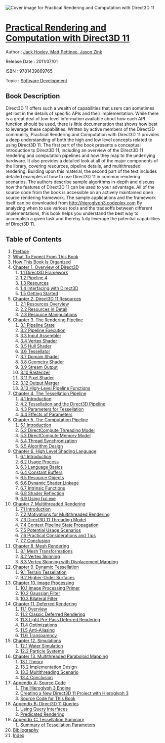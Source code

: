 ![Cover image for Practical Rendering and Computation with Direct3D 11](https://imgdetail.ebookreading.net/cover/cover/software_development/EB9781439869765.jpg)

[Practical Rendering and Computation with Direct3D 11](https://ebookreading.net/view/book/Practical+Rendering+and+Computation+with+Direct3D+11-EB9781439869765_1.html "Practical Rendering and Computation with Direct3D 11")
====================================================================================================================

Author : [Jack Hoxley](https://ebookreading.net/search/author/Jack+Hoxley),[ Matt Pettineo](https://ebookreading.net/search/author/+Matt+Pettineo),[ Jason Zink](https://ebookreading.net/search/author/+Jason+Zink)

Release Date : 2011/07/01

ISBN : 9781439869765

Topic : [Software Development](https://ebookreading.net/search/category/software-development)

Book Description
-----------------

Direct3D 11 offers such a wealth of capabilities that users can sometimes get lost in the details of specific APIs and their implementation. While there is a great deal of low-level information available about how each API function should be used, there is little documentation that shows how best to leverage these capabilities. Written by active members of the Direct3D community, Practical Rendering and Computation with Direct3D 11 provides a deep understanding of both the high and low level concepts related to using Direct3D 11. 
The first part of the book presents a conceptual introduction to Direct3D 11, including an overview of the Direct3D 11 rendering and computation pipelines and how they map to the underlying hardware. It also provides a detailed look at all of the major components of the library, covering resources, pipeline details, and multithreaded rendering. Building upon this material, the second part of the text includes detailed examples of how to use Direct3D 11 in common rendering scenarios. The authors describe sample algorithms in-depth and discuss how the features of Direct3D 11 can be used to your advantage.
All of the source code from the book is accessible on an actively maintained open source rendering framework. The sample applications and the framework itself can be downloaded from http://hieroglyph3.codeplex.com
By analyzing when to use various tools and the tradeoffs between different implementations, this book helps you understand the best way to accomplish a given task and thereby fully leverage the potential capabilities of Direct3D 11.
              
Table of Contents
-----------------

1. [Preface](https://ebookreading.net/view/book/Practical+Rendering+and+Computation+with+Direct3D+11-EB9781439869765_6.html#preface)
1. [What To Expect From This Book](https://ebookreading.net/view/book/Practical+Rendering+and+Computation+with+Direct3D+11-EB9781439869765_6.html#prefacelev1)
1. [How This Book Is Organized](https://ebookreading.net/view/book/Practical+Rendering+and+Computation+with+Direct3D+11-EB9781439869765_6.html#prefacelev2)
1. [Chapter 1. Overview of Direct3D](https://ebookreading.net/view/book/Practical+Rendering+and+Computation+with+Direct3D+11-EB9781439869765_7.html#ch01)
    1. [1.1 Direct3D Framework](https://ebookreading.net/view/book/Practical+Rendering+and+Computation+with+Direct3D+11-EB9781439869765_7.html#ch01lev1)
    1. [1.2 Pipeline 4](https://ebookreading.net/view/book/Practical+Rendering+and+Computation+with+Direct3D+11-EB9781439869765_7.html#ch01lev2)
    1. [1.3 Resources](https://ebookreading.net/view/book/Practical+Rendering+and+Computation+with+Direct3D+11-EB9781439869765_7.html#ch01lev3)
    1. [1.4 Interfacing with Direct3D](https://ebookreading.net/view/book/Practical+Rendering+and+Computation+with+Direct3D+11-EB9781439869765_7.html#ch01lev4)
    1. [1.5 Getting Started](https://ebookreading.net/view/book/Practical+Rendering+and+Computation+with+Direct3D+11-EB9781439869765_7.html#ch01lev5)
1. [Chapter 2. Direct3D 11 Resources](https://ebookreading.net/view/book/Practical+Rendering+and+Computation+with+Direct3D+11-EB9781439869765_8.html#ch02)
    1. [2.1 Resources Overview](https://ebookreading.net/view/book/Practical+Rendering+and+Computation+with+Direct3D+11-EB9781439869765_8.html#ch02lev1)
    1. [2.2 Resources in Detail](https://ebookreading.net/view/book/Practical+Rendering+and+Computation+with+Direct3D+11-EB9781439869765_8.html#ch02lev2)
    1. [2.3 Resource Manipulations](https://ebookreading.net/view/book/Practical+Rendering+and+Computation+with+Direct3D+11-EB9781439869765_8.html#ch02lev3)
1. [Chapter 3. The Rendering Pipeline](https://ebookreading.net/view/book/Practical+Rendering+and+Computation+with+Direct3D+11-EB9781439869765_9.html#ch03)
    1. [3.1 Pipeline State](https://ebookreading.net/view/book/Practical+Rendering+and+Computation+with+Direct3D+11-EB9781439869765_9.html#ch03lev1)
    1. [3.2 Pipeline Execution](https://ebookreading.net/view/book/Practical+Rendering+and+Computation+with+Direct3D+11-EB9781439869765_9.html#ch03lev2)
    1. [3.3 Input Assembler](https://ebookreading.net/view/book/Practical+Rendering+and+Computation+with+Direct3D+11-EB9781439869765_9.html#ch03lev3)
    1. [3.4 Vertex Shader](https://ebookreading.net/view/book/Practical+Rendering+and+Computation+with+Direct3D+11-EB9781439869765_9.html#ch03lev4)
    1. [3.5 Hull Shader](https://ebookreading.net/view/book/Practical+Rendering+and+Computation+with+Direct3D+11-EB9781439869765_9.html#ch03lev5)
    1. [3.6 Tessellator](https://ebookreading.net/view/book/Practical+Rendering+and+Computation+with+Direct3D+11-EB9781439869765_9.html#ch03lev6)
    1. [3.7 Domain Shader](https://ebookreading.net/view/book/Practical+Rendering+and+Computation+with+Direct3D+11-EB9781439869765_9.html#ch03lev7)
    1. [3.8 Geometry Shader](https://ebookreading.net/view/book/Practical+Rendering+and+Computation+with+Direct3D+11-EB9781439869765_9.html#ch03lev8)
    1. [3.9 Stream Output](https://ebookreading.net/view/book/Practical+Rendering+and+Computation+with+Direct3D+11-EB9781439869765_9.html#ch03lev9)
    1. [3.10 Rasterizer](https://ebookreading.net/view/book/Practical+Rendering+and+Computation+with+Direct3D+11-EB9781439869765_10.html#ch03lev10)
    1. [3.11 Pixel Shader](https://ebookreading.net/view/book/Practical+Rendering+and+Computation+with+Direct3D+11-EB9781439869765_10.html#ch03lev11)
    1. [3.12 Output Merger](https://ebookreading.net/view/book/Practical+Rendering+and+Computation+with+Direct3D+11-EB9781439869765_10.html#ch03lev12)
    1. [3.13 High-Level Pipeline Functions](https://ebookreading.net/view/book/Practical+Rendering+and+Computation+with+Direct3D+11-EB9781439869765_10.html#ch03lev13)
1. [Chapter 4. The Tessellation Pipeline](https://ebookreading.net/view/book/Practical+Rendering+and+Computation+with+Direct3D+11-EB9781439869765_11.html#ch04)
    1. [4.1 Introduction](https://ebookreading.net/view/book/Practical+Rendering+and+Computation+with+Direct3D+11-EB9781439869765_11.html#ch04lev1)
    1. [4.2 Tessellation and the Direct3D Pipeline](https://ebookreading.net/view/book/Practical+Rendering+and+Computation+with+Direct3D+11-EB9781439869765_11.html#ch04lev2)
    1. [4.3 Parameters for Tessellation](https://ebookreading.net/view/book/Practical+Rendering+and+Computation+with+Direct3D+11-EB9781439869765_11.html#ch04lev3)
    1. [4.4 Effects of Parameters](https://ebookreading.net/view/book/Practical+Rendering+and+Computation+with+Direct3D+11-EB9781439869765_11.html#ch04lev4)
1. [Chapter 5. The Computation Pipeline](https://ebookreading.net/view/book/Practical+Rendering+and+Computation+with+Direct3D+11-EB9781439869765_12.html#ch05)
    1. [5.1 Introduction](https://ebookreading.net/view/book/Practical+Rendering+and+Computation+with+Direct3D+11-EB9781439869765_12.html#ch05lev1)
    1. [5.2 DirectCompute Threading Model](https://ebookreading.net/view/book/Practical+Rendering+and+Computation+with+Direct3D+11-EB9781439869765_12.html#ch05lev2)
    1. [5.3 DirectCompute Memory Model](https://ebookreading.net/view/book/Practical+Rendering+and+Computation+with+Direct3D+11-EB9781439869765_12.html#ch05lev3)
    1. [5.4 Thread Synchronization](https://ebookreading.net/view/book/Practical+Rendering+and+Computation+with+Direct3D+11-EB9781439869765_12.html#ch05lev4)
    1. [5.5 Algorithm Design](https://ebookreading.net/view/book/Practical+Rendering+and+Computation+with+Direct3D+11-EB9781439869765_12.html#ch05lev5)
1. [Chapter 6. High Level Shading Language](https://ebookreading.net/view/book/Practical+Rendering+and+Computation+with+Direct3D+11-EB9781439869765_13.html#ch06)
    1. [6.1 Introduction](https://ebookreading.net/view/book/Practical+Rendering+and+Computation+with+Direct3D+11-EB9781439869765_13.html#ch06lev1)
    1. [6.2 Usage Process](https://ebookreading.net/view/book/Practical+Rendering+and+Computation+with+Direct3D+11-EB9781439869765_13.html#ch06lev2)
    1. [6.3 Language Basics](https://ebookreading.net/view/book/Practical+Rendering+and+Computation+with+Direct3D+11-EB9781439869765_13.html#ch06lev3)
    1. [6.4 Constant Buffers](https://ebookreading.net/view/book/Practical+Rendering+and+Computation+with+Direct3D+11-EB9781439869765_13.html#ch06lev4)
    1. [6.5 Resource Objects](https://ebookreading.net/view/book/Practical+Rendering+and+Computation+with+Direct3D+11-EB9781439869765_13.html#ch06lev5)
    1. [6.6 Dynamic Shader Linkage](https://ebookreading.net/view/book/Practical+Rendering+and+Computation+with+Direct3D+11-EB9781439869765_13.html#ch06lev6)
    1. [6.7 Intrinsic Functions](https://ebookreading.net/view/book/Practical+Rendering+and+Computation+with+Direct3D+11-EB9781439869765_13.html#ch06lev7)
    1. [6.8 Shader Reflection](https://ebookreading.net/view/book/Practical+Rendering+and+Computation+with+Direct3D+11-EB9781439869765_13.html#ch06lev8)
    1. [6.9 Using fxc.exe](https://ebookreading.net/view/book/Practical+Rendering+and+Computation+with+Direct3D+11-EB9781439869765_13.html#ch06lev9)
1. [Chapter 7. Multithreaded Rendering](https://ebookreading.net/view/book/Practical+Rendering+and+Computation+with+Direct3D+11-EB9781439869765_14.html#ch07)
    1. [7.1 Introduction](https://ebookreading.net/view/book/Practical+Rendering+and+Computation+with+Direct3D+11-EB9781439869765_14.html#ch07lev1)
    1. [7.2 Motivations for Multithreaded Rendering](https://ebookreading.net/view/book/Practical+Rendering+and+Computation+with+Direct3D+11-EB9781439869765_14.html#ch07lev2)
    1. [7.3 Direct3D 11 Threading Model](https://ebookreading.net/view/book/Practical+Rendering+and+Computation+with+Direct3D+11-EB9781439869765_14.html#ch07lev3)
    1. [7.4 Context Pipeline State Propagation](https://ebookreading.net/view/book/Practical+Rendering+and+Computation+with+Direct3D+11-EB9781439869765_14.html#ch07lev4)
    1. [7.5 Potential Usage Scenarios](https://ebookreading.net/view/book/Practical+Rendering+and+Computation+with+Direct3D+11-EB9781439869765_14.html#ch07lev5)
    1. [7.6 Practical Considerations and Tips](https://ebookreading.net/view/book/Practical+Rendering+and+Computation+with+Direct3D+11-EB9781439869765_14.html#ch07lev6)
    1. [7.7 Conclusion](https://ebookreading.net/view/book/Practical+Rendering+and+Computation+with+Direct3D+11-EB9781439869765_14.html#ch07lev7)
1. [Chapter 8. Mesh Rendering](https://ebookreading.net/view/book/Practical+Rendering+and+Computation+with+Direct3D+11-EB9781439869765_15.html#ch08)
    1. [8.1 Mesh Transformations](https://ebookreading.net/view/book/Practical+Rendering+and+Computation+with+Direct3D+11-EB9781439869765_15.html#ch08lev1)
    1. [8.2 Vertex Skinning](https://ebookreading.net/view/book/Practical+Rendering+and+Computation+with+Direct3D+11-EB9781439869765_15.html#ch08lev2)
    1. [8.3 Vertex Skinning with Displacement Mapping](https://ebookreading.net/view/book/Practical+Rendering+and+Computation+with+Direct3D+11-EB9781439869765_15.html#ch08lev3)
1. [Chapter 9. Dynamic Tessellation](https://ebookreading.net/view/book/Practical+Rendering+and+Computation+with+Direct3D+11-EB9781439869765_16.html#ch09)
    1. [9.1 Terrain Tessellation](https://ebookreading.net/view/book/Practical+Rendering+and+Computation+with+Direct3D+11-EB9781439869765_16.html#ch09lev1)
    1. [9.2 Higher-Order Surfaces](https://ebookreading.net/view/book/Practical+Rendering+and+Computation+with+Direct3D+11-EB9781439869765_16.html#ch09lev2)
1. [Chapter 10. Image Processing](https://ebookreading.net/view/book/Practical+Rendering+and+Computation+with+Direct3D+11-EB9781439869765_17.html#ch10)
    1. [10.1 Image Processing Primer](https://ebookreading.net/view/book/Practical+Rendering+and+Computation+with+Direct3D+11-EB9781439869765_17.html#ch10lev1)
    1. [10.2 Gaussian Filter](https://ebookreading.net/view/book/Practical+Rendering+and+Computation+with+Direct3D+11-EB9781439869765_17.html#ch10lev2)
    1. [10.3 Bilateral Filter](https://ebookreading.net/view/book/Practical+Rendering+and+Computation+with+Direct3D+11-EB9781439869765_17.html#ch10lev3)
1. [Chapter 11. Deferred Rendering](https://ebookreading.net/view/book/Practical+Rendering+and+Computation+with+Direct3D+11-EB9781439869765_18.html#ch11)
    1. [11.1 Overview](https://ebookreading.net/view/book/Practical+Rendering+and+Computation+with+Direct3D+11-EB9781439869765_18.html#ch11lev1)
    1. [11.2 Classic Deferred Rendering](https://ebookreading.net/view/book/Practical+Rendering+and+Computation+with+Direct3D+11-EB9781439869765_18.html#ch11lev2)
    1. [11.3 Light Pre-Pass Deferred Rendering](https://ebookreading.net/view/book/Practical+Rendering+and+Computation+with+Direct3D+11-EB9781439869765_18.html#ch11lev3)
    1. [11.4 Optimizations](https://ebookreading.net/view/book/Practical+Rendering+and+Computation+with+Direct3D+11-EB9781439869765_18.html#ch11lev4)
    1. [11.5 Anti-Aliasing](https://ebookreading.net/view/book/Practical+Rendering+and+Computation+with+Direct3D+11-EB9781439869765_18.html#ch11lev5)
    1. [11.6 Transparency](https://ebookreading.net/view/book/Practical+Rendering+and+Computation+with+Direct3D+11-EB9781439869765_18.html#ch11lev6)
1. [Chapter 12. Simulations](https://ebookreading.net/view/book/Practical+Rendering+and+Computation+with+Direct3D+11-EB9781439869765_19.html#ch12)
    1. [12.1 Water Simulation](https://ebookreading.net/view/book/Practical+Rendering+and+Computation+with+Direct3D+11-EB9781439869765_19.html#ch12lev1)
    1. [12.2 Particle Systems](https://ebookreading.net/view/book/Practical+Rendering+and+Computation+with+Direct3D+11-EB9781439869765_19.html#ch12lev2)
1. [Chapter 13. Multithreaded Paraboloid Mapping](https://ebookreading.net/view/book/Practical+Rendering+and+Computation+with+Direct3D+11-EB9781439869765_20.html#ch13)
    1. [13.1 Theory](https://ebookreading.net/view/book/Practical+Rendering+and+Computation+with+Direct3D+11-EB9781439869765_20.html#ch13lev1)
    1. [13.2 Implementation Design](https://ebookreading.net/view/book/Practical+Rendering+and+Computation+with+Direct3D+11-EB9781439869765_20.html#ch13lev2)
    1. [13.3 Multithreading Scenario](https://ebookreading.net/view/book/Practical+Rendering+and+Computation+with+Direct3D+11-EB9781439869765_20.html#ch13lev3)
    1. [13.4 Conclusion](https://ebookreading.net/view/book/Practical+Rendering+and+Computation+with+Direct3D+11-EB9781439869765_20.html#ch13lev4)
1. [Appendix A: Source Code](https://ebookreading.net/view/book/Practical+Rendering+and+Computation+with+Direct3D+11-EB9781439869765_21.html#appa)
    1. [The Hieroglyph 3 Engine](https://ebookreading.net/view/book/Practical+Rendering+and+Computation+with+Direct3D+11-EB9781439869765_21.html#appalev1)
    1. [Creating a New Direct3D 11 Project with Hieroglyph 3](https://ebookreading.net/view/book/Practical+Rendering+and+Computation+with+Direct3D+11-EB9781439869765_21.html#appalev2)
    1. [Source Code for This Book](https://ebookreading.net/view/book/Practical+Rendering+and+Computation+with+Direct3D+11-EB9781439869765_21.html#appalev3)
1. [Appendix B: Direct3D 11 Queries](https://ebookreading.net/view/book/Practical+Rendering+and+Computation+with+Direct3D+11-EB9781439869765_22.html#appb)
    1. [Using Query Interfaces](https://ebookreading.net/view/book/Practical+Rendering+and+Computation+with+Direct3D+11-EB9781439869765_22.html#appblev1)
    1. [Predicated Rendering](https://ebookreading.net/view/book/Practical+Rendering+and+Computation+with+Direct3D+11-EB9781439869765_22.html#appblev2)
1. [Appendix C: Tessellation Summary](https://ebookreading.net/view/book/Practical+Rendering+and+Computation+with+Direct3D+11-EB9781439869765_23.html#appc)
    1. [Summary of Tessellation Parameters](https://ebookreading.net/view/book/Practical+Rendering+and+Computation+with+Direct3D+11-EB9781439869765_23.html#appclev1)
1. [Bibliography](https://ebookreading.net/view/book/Practical+Rendering+and+Computation+with+Direct3D+11-EB9781439869765_24.html#bib)
1. [Index](https://ebookreading.net/view/book/Practical+Rendering+and+Computation+with+Direct3D+11-EB9781439869765_25.html#index)
